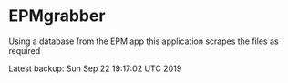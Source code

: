 # EPMgrabber
Using a database from the EPM app this application scrapes the files as required


Latest backup: Sun Sep 22 19:17:02 UTC 2019
